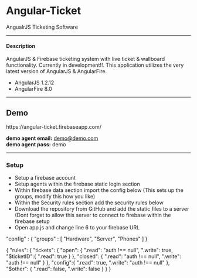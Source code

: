Angular-Ticket
==============

AngualrJS Ticketing Software

<hr>

<h4>Description</h4>
<p>
  AngularJS & Firebase ticketing system with live ticket & wallboard functionality. Currently in development!!. This application utilizes the very latest version of AngularJS & AngularFire.
</p>

<p>
  <ul>
    <li>AngularJS 1.2.12</li>
    <li>AngularFire 8.0</li>
  </ul>
</p>

<hr>

<h2>Demo</h2>
<p>
  https://angular-ticket.firebaseapp.com/
</p>

<b>demo agent email:</b> demo@demo.com
<br/>
<b>demo agent pass:</b> demo

<hr>

<h3>Setup</h3>

<p>
  <ul>
    <li>Setup a firebase account</li>
    <li>Setup agents within the firebase static login section</li>
    <li>Within firebase data section import the config below (This sets up the groups, modify this how you like)</li>
    <li>Within the Security rules section add the security rules below</li>
    <li>Download the repository from GitHub and add the static files to a server (Dont forget to allow this server to connect to firebase within the firebase setup</li>
    <li>Open app.js and change line 6 to your firebase URL</li>
  </ul>
</p>

<p>
  "config" : {
    "groups" : [ "Hardware", "Server", "Phones" ]
  }
</p>

<p>
{
  "rules": {
    "tickets": {
      "open": {
        ".read": "auth !== null",
        ".write": true,
        "$ticketID":{
          ".read": true
        }
      },
      "closed": {
        ".read": "auth !== null",
        ".write": "auth !== null"
      }
    },
    "config":{
      ".read": true,
      ".write": "auth !== null"
    },
    "$other": {
      ".read": false,
      ".write": false
    }
  }
}
</p>
